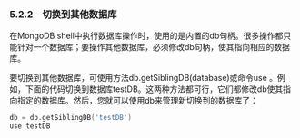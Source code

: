 ### 5.2.2　切换到其他数据库

在MongoDB shell中执行数据库操作时，使用的是内置的db句柄。很多操作都只能针对一个数据库；要操作其他数据库，必须修改db句柄，使其指向相应的数据库。

要切换到其他数据库，可使用方法db.getSiblingDB(database)或命令use <database>。例如，下面的代码切换到数据库testDB。这两种方法都可行，它们都修改db使其指向指定的数据库。然后，您就可以使用db来管理新切换到的数据库了：

```go
db = db.getSiblingDB('testDB')
use testDB
```

